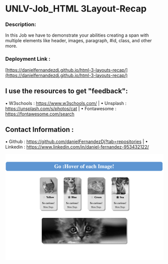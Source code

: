 # UNLV-Job_HTML 3Layout-Recap  

### Description:  
In this Job we have to demonstrate your abilities creating a span with multiple elements like header,
images, paragraph, #id, class, and other more. 

### Deployment Link :
[https://danielfernandezdj.github.io/html-3-layouts-recap/](https://danielfernandezdj.github.io/html-3-layouts-recap/)

## I use the resources to get "feedback":
• W3schools :   https://www.w3schools.com/
| • Unsplash :    https://unsplash.com/s/photos/cat
| • Fontawesome : https://fontawesome.com/search

## Contact Information :
 • Github :      https://github.com/danielFernandezDj?tab=repositories
| • Linkedin :    https://www.linkedin.com/in/daniel-fernandez-953432122/

![Alt Text](./assets/image/image-example.png)
